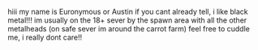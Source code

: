 hiii my name is Euronymous or Austin
if you cant already tell, i like black metal!!!
im usually on the 18+ sever by the spawn area with all the other metalheads (on safe sever im around the carrot farm)
feel free to cuddle me, i really dont care!!


<!---
Eur0nym0us/Eur0nym0us is a ✨ special ✨ repository because its `README.md` (this file) appears on your GitHub profile.
You can click the Preview link to take a look at your changes.
--->
